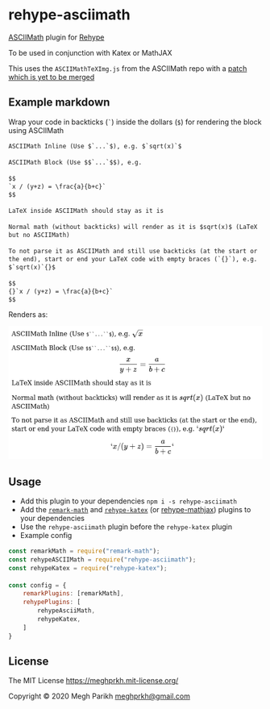 # rehype-asciimath

[ASCIIMath](http://asciimath.org/) plugin for [Rehype](https://github.com/rehypejs/rehype)

To be used in conjunction with Katex or MathJAX

This uses the `ASCIIMathTeXImg.js` from the ASCIIMath repo with a [patch which is yet to be merged](https://github.com/asciimath/asciimathml/pull/118)

## Example markdown

Wrap your code in backticks (`` ` ``) inside the dollars (`$`) for rendering the block using ASCIIMath

```plain
ASCIIMath Inline (Use $`...`$), e.g. $`sqrt(x)`$

ASCIIMath Block (Use $$`...`$$), e.g.

$$
`x / (y+z) = \frac{a}{b+c}`
$$

LaTeX inside ASCIIMath should stay as it is

Normal math (without backticks) will render as it is $sqrt(x)$ (LaTeX but no ASCIIMath)

To not parse it as ASCIIMath and still use backticks (at the start or the end), start or end your LaTeX code with empty braces (`{}`), e.g. $`sqrt(x)`{}$

$$
{}`x / (y+z) = \frac{a}{b+c}`
$$
```

Renders as:

![example_output](example_output.png)

## Usage

- Add this plugin to your dependencies `npm i -s rehype-asciimath`
- Add the [`remark-math`](https://github.com/remarkjs/remark-math/tree/main/packages/remark-math) and [`rehype-katex`](https://github.com/remarkjs/remark-math/tree/main/packages/rehype-katex) (or [rehype-mathjax](https://github.com/remarkjs/remark-math/tree/main/packages/rehype-mathjax)) plugins to your dependencies
- Use the `rehype-asciimath` plugin before the `rehype-katex` plugin
- Example config

```js
const remarkMath = require("remark-math");
const rehypeASCIIMath = require("rehype-asciimath");
const rehypeKatex = require("rehype-katex");

const config = {
    remarkPlugins: [remarkMath],
    rehypePlugins: [
        rehypeAsciiMath,
        rehypeKatex,
    ]
}
```

## License

The MIT License https://meghprkh.mit-license.org/

Copyright © 2020 Megh Parikh meghprkh@gmail.com
